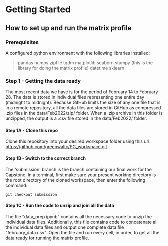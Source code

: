 # Getting Started

## How to set up and run the matrix profile

### Prerequisites
A configured python environment with the following libraries installed:
> pandas
> numpy
> zipfile
> tqdm
> matplotlib
> seaborn
> stumpy (this is the library for doing the matrix profile)
> datetime
> sklearn

### Step 1 - Getting the data ready

The most recent data we have is for the period of February 14 to February 28. The data is stored in individual files
representing one entire day (midnight to midnight). Because GitHub limits the size of any one file that is in a remote
repository, all the data files are stored in GitHub as compressed .zip files in the data/Feb2022/zip/ folder. When
a .zip archive in this folder is unzipped, the output is a .csv file stored in the data/Feb2022/ folder.

#### Step 1A - Clone this repo

Clone this repository into your desired workspace folder using this url: https://github.com/greenwaltc/PG_workspace.git

#### Step 1B - Switch to the correct branch

The 'submission' branch is the branch containing our final work for the Capstone. In a terminal, first make sure
your present working directory is the root directory of the cloned workspace, then enter the following command:
```
git checkout submission
```

#### Step 1C - Run the code to unzip and join all the data

The file "data_prep.ipynb" contains all the necessary code to unzip the individual data files. Additionally, this file
contains code to concatenate all the individual data files and output one complete data file "february_data.csv". Open
the file and run every cell, in order, to get all the data ready for running the matrix profile.